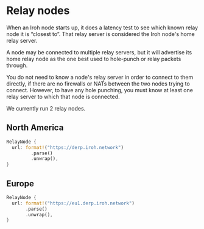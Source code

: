 # Relay nodes

When an Iroh node starts up, it does a latency test to see which known relay node it is “closest to”. That relay server is considered the Iroh node's home relay server.

A node may be connected to multiple relay servers, but it will advertise its home relay node as the one best used to hole-punch or relay packets through.

You do not need to know a node's relay server in order to connect to them directly, if there are no firewalls or NATs between the two nodes trying to connect. However, to have any hole punching, you must know at least one relay server to which that node is connected.

We currently run 2 relay nodes.
## North America

```rust
RelayNode {
  url: format!("https://derp.iroh.network")
         .parse()
         .unwrap(),
}
```

## Europe

```rust
RelayNode {
  url: format!("https://eu1.derp.iroh.network")
       .parse()
       .unwrap(),
}
```
